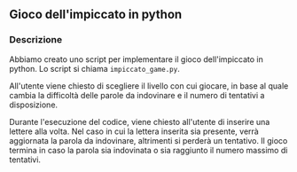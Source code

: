 ## Gioco dell'impiccato in python


### Descrizione
Abbiamo creato uno script per implementare il gioco dell'impiccato in python. Lo script si chiama `impiccato_game.py`. 

All'utente viene chiesto di scegliere il livello con cui giocare, in base al quale cambia la difficoltà delle parole da indovinare e il numero di tentativi a disposizione. 

Durante l'esecuzione del codice, viene chiesto all'utente di inserire una lettere alla volta. Nel caso in cui la lettera inserita sia presente, verrà aggiornata la parola da indovinare, altrimenti si perderà un tentativo. Il gioco termina in caso la parola sia indovinata o sia raggiunto il numero massimo di tentativi. 

